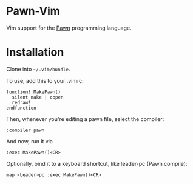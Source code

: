 # Pawn-Vim

Vim support for the [Pawn](http://www.compuphase.com/pawn/pawn.htm) programming language.

# Installation

Clone into `~/.vim/bundle`.

To use, add this to your .vimrc:
```
function! MakePawn()
  silent make | copen
  redraw!
endfunction
```

Then, whenever you're editing a pawn file, select the compiler:
```
:compiler pawn
```

And now, run it via 
```
:exec MakePawn()<CR>
```

Optionally, bind it to a keyboard shortcut, like leader-pc (Pawn compile):
```
map <Leader>pc :exec MakePawn()<CR>
```
